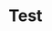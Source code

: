 # Test


<script>
    class BeautifyChineseStudy extends HTMLElement {
    constructor() {
        super();
        let template = document.createElement('template');
        template.innerHTML = `
			${this.createStyles() + this.createTemplate()}
		`;
        let shadowRoot = this.attachShadow({ mode: 'open' });
        shadowRoot.appendChild(template.content.cloneNode(true));
    }
    connectedCallback() {
        this.conditionallyRenderColourSchemes(this.cardType);
        this.loadHanziWriter();
    }
    disconnectedCallback() {
    }
    get simplified() {
        let simplified = this.getAttribute('simplified');
        if (simplified !== null) {
            simplified.trim();
        }
        return simplified;
    }
    get traditional() {
        let traditional = this.getAttribute('traditional');
        if (traditional !== null) {
            traditional.trim();
        }
        return traditional;
    }
    get numberedPinyin() {
        let numberedPinyin = this.getAttribute('numberedPinyin');
        if (numberedPinyin !== null) {
            numberedPinyin.trim();
        }
        return numberedPinyin;
    }
    get cardType() {
        let cardType = this.getAttribute('cardType');
        if (cardType !== null) {
            cardType.toLowerCase().trim();
        }
        return cardType;
    }
    get cardOrientation() {
        let cardOrientation = this.getAttribute('cardOrientation');
        if (cardOrientation !== null) {
            cardOrientation.toLowerCase().trim();
        }
        return cardOrientation;
    }
    get meaning() {
        let meaning = this.getAttribute('meaning');
        if (meaning !== null) {
            meaning.trim();
        }
        return meaning;
    }
    get zhuyin() {
        return this.damn(this.numberedPinyin);
    }
    createStyles() {
        return `
			<style>
				#anki-background {
					display: flex;
					flex-grow: 1;
					padding-left: 3em;
					padding-right: 3em;	
				}
				
				#chinese-card {
					display: flex;
					flex: 1;
					height: 65vh;
					align-items: center;
					align-self: center;
					flex-flow: row nowrap;
					border-radius: 15px;
					padding: 1em;
				}
				
				#chinese-card-content {
					flex: 100 0 0;
					text-align: center;
				}
				
				#chinese-card-type {
					flex: 0 10 0;
					align-self: flex-start;
					writing-mode: vertical-rl;
					text-orientation: upright;
					padding: 0.5em;
					font-family: "Courier New", Courier, monospace;
					overflow-wrap: break-word;
					border-radius: 3px;
					opacity: 50%;
				}
				
				#chinese-card-content > p {
					font-size: xxx-large;
				}
				
				#chinese-card-content > #english-meaning {
					font-size: smaller
				}
				
				#chinese-card-type > p {
					font-size: large;
					margin: 0;
					padding: 0;
				}

				#chinese-card-content > p > ruby > a {
					text-decoration: none; 
					color: inherit;
				}
			</style>
		`;
    }
    createTemplate() {
        let template;
        switch (this.cardType) {
            case "traditional":
                if (this.cardOrientation === 'question') {
                    template = `
						<div id='anki-background'>
							<div id='chinese-card'>
								<div id='chinese-card-content'>
									<p>${this.simplified}</p>
								</div>
								<div id='chinese-card-type'>
									<p id='colour-scheme'>${this.cardType.toUpperCase()}</p>
								</div>
							</div>
						</div>
					`;
                }
                if (this.cardOrientation === 'answer') {
                    template = `
						<div id='anki-background'>
							<div id='chinese-card'>
								<div id='chinese-card-content'>
									<p>
										<ruby>
											<a href="plecoapi://x-callback-url/df?hw=${this.traditional}">
												${this.traditional}
											</a>
											<rt id='phonetic-zhuyin'>
												${this.zhuyin}
											</rt>
										</ruby>
									</p>
									<p>${this.simplified}</p>
								</div>
								<div id='chinese-card-type'>
									<p id="colour-scheme">${this.cardType.toUpperCase()}</p>
								</div>
							</div>
						</div>
					`;
                }
                break;
            case "recognition":
                if (this.cardOrientation === 'question') {
                    template = `
						<div id='anki-background'>
							<div id='chinese-card'>
								<div id='chinese-card-content'>
									<p>${this.simplified}</p>
								</div>
								<div id='chinese-card-type'>
									<p id='colour-scheme'>${this.cardType.toUpperCase()}</p>
								</div>
							</div>
						</div>
					`;
                }
                if (this.cardOrientation === 'answer') {
                    template = `
						<div id='anki-background'>
							<div id='chinese-card'>
								<div id='chinese-card-content'>
									<p>
										<ruby>
											<a href="plecoapi://x-callback-url/df?hw=${this.simplified}">
												${this.simplified}
											</a>
											<rt class='phonetic-zhuyin'>
												${this.zhuyin}
											</rt>
										</ruby>
									</p>
									<p id="english-meaning">${this.meaning}</p>
								</div>
								<div id='chinese-card-type'>
									<p id="colour-scheme">${this.cardType.toUpperCase()}</p>
								</div>
							</div>
						</div>
					`;
                }
                break;
            case 'meaning':
                if (this.cardOrientation === 'question') {
                    template = `
						<div id='anki-background'>
							<div id='chinese-card'>
								<div id='chinese-card-content'>
									<p>${this.simplified}</p>
								</div>
								<div id='chinese-card-type'>
									<p id='colour-scheme'>${this.cardType.toUpperCase()}</p>
								</div>
							</div>
						</div>
					`;
                }
                if (this.cardOrientation === 'answer') {
                    template = `
						<div id='anki-background'>
							<div id='chinese-card'>
								<div id='chinese-card-content'>
									<p>
										<a style="text-decoration:none; color: inherit;" href="plecoapi://x-callback-url/df?hw=${this.simplified}">
											${this.simplified}
										</a>
										<br>
										<br>
										<p id="english-meaning">${this.meaning}</p>
									</p>
								</div>
								<div id='chinese-card-type'>
									<p id='colour-scheme'>${this.cardType.toUpperCase()}</p>
								</div>
							</div>
						</div>
					`;
                }
                break;
            case 'tones':
                if (this.cardOrientation === 'question') {
                    template = `
						<div id='anki-background'>
							<div id='chinese-card'>
								<div id='chinese-card-content'>
									<p>
										<ruby>
											${this.simplified}
										</ruby>
									</p>
								</div>
								<div id='chinese-card-type'>
									<p id='colour-scheme'>${this.cardType.toUpperCase()}</p>
								</div>
							</div>
						</div>
					`;
                }
                if (this.cardOrientation === 'answer') {
                    template = `
						<div id='anki-background'>
							<div id='chinese-card'>
								<div id='chinese-card-content'>
									<p>
										<ruby>
											<a href="plecoapi://x-callback-url/df?hw=${this.simplified}">
												${this.simplified}
											</a>
											<rt id='phonetic-zhuyin'>
												${this.zhuyin}
											</rt>
										</ruby>
									</p>
								</div>
								<div id='chinese-card-type'>
									<p id='colour-scheme'>${this.cardType.toUpperCase()}</p>
								</div>
							</div>
						</div>
					`;
                }
                break;
            case 'writing':
                if (this.cardOrientation === 'answer') {
                    template = `
						<div id='anki-background'>
							<div id='chinese-card'>
							<div id='chinese-card-content'>
								<p>
									<a href="plecoapi://x-callback-url/df?hw=${this.simplified}">
										<div id='stroke-order'></div>
									</a>
									<br>
									<br>
								</p>
							</div>
							<div id='chinese-card-type'>
								<p id='colour-scheme'>${this.cardType.toUpperCase()}</p>
							</div>
							</div>
						</div>
						<div id='character-value' hidden>${this.simplified}</div>
					`;
                }
                break;
        }
        return template;
    }
    conditionallyRenderColourSchemes(questionType) {
        let body = this.shadowRoot.querySelector('#anki-background');
        let card = this.shadowRoot.querySelector('#chinese-card');
        let cardType = this.shadowRoot.querySelector('#chinese-card-type');
        let cardContent = this.shadowRoot.querySelector('#chinese-card-content');
        switch (questionType) {
            case 'traditional':
                var darkest = '#264653';
                var darker = '#2A9D8F';
                var neutral = '#E76F51';
                var brighter = '#F4A261';
                var brightest = '#E9C46A';
                body.style.backgroundColor = darker;
                card.style.color = darkest;
                card.style.backgroundColor = brightest;
                card.style.boxShadow = '0px 0px 30px ' + darkest;
                cardType.style.color = brightest;
                cardType.style.backgroundColor = neutral;
                cardContent.style.textShadow = '2px 2px ' + brighter;
                break;
            case 'tones':
                var darkest = '#073B4C';
                var darkestRBG = 'rgb(7, 59, 76, 0.2)';
                var darker = '#118AB2';
                var neutral = '#EF476F';
                var brighter = '#06D6A0';
                var brightest = '#FFD166';
                var brightestRBG = 'rgb(255, 209, 102, 0.5)';
                body.style.backgroundColor = darker;
                card.style.color = darkest;
                card.style.backgroundColor = brighter;
                card.style.boxShadow = '0px 0px 30px ' + darkest;
                cardType.style.color = brightest;
                cardType.style.backgroundColor = neutral;
                cardContent.style.textShadow = '2px 2px ' + darkestRBG;
                break;
            case 'writing':
                var darkest = '#3A0CA3';
                var darkestRBG = 'rgb(58, 12, 163, 0.3)';
                var darker = '#7209B7';
                var neutral = '#4361EE';
                var brighter = '#4CC9F0';
                var brightest = '#F72585';
                body.style.backgroundColor = darker;
                card.style.color = brighter;
                card.style.backgroundColor = brightest;
                card.style.boxShadow = '0px 0px 30px ' + darkest;
                cardType.style.color = brighter;
                cardType.style.backgroundColor = neutral;
                cardContent.style.textShadow = '2px 2px ' + darkestRBG;
                break;
            case 'recognition':
                var darkest = '#1D3557';
                var darkestRGB = 'rgb(29, 53, 87, 0.3)';
                var darker = '#E63946';
                var neutral = '#457B9D';
                var brighter = '#A8DADC';
                var brightest = '#F1FAEE';
                body.style.backgroundColor = neutral;
                card.style.color = brighter;
                card.style.backgroundColor = darker;
                card.style.boxShadow = '0px 0px 30px ' + darkest;
                cardType.style.color = darkest;
                cardType.style.backgroundColor = brighter;
                cardContent.style.textShadow = '2px 2px ' + darkestRGB;
                break;
            case 'meaning':
                var darkest = '#555B6E';
                var darker = '#89B0AE';
                var neutral = '#FFD6BA';
                var brighter = '#BEE3DB';
                var brightest = '#FAF9F9';
                var brightestRGB = 'rgb(250, 249, 249, 0.5)';
                body.style.backgroundColor = darker;
                card.style.color = darkest;
                card.style.backgroundColor = neutral;
                card.style.boxShadow = '0px 0px 30px ' + darkest;
                cardType.style.color = brightest;
                cardType.style.backgroundColor = darkest;
                cardContent.style.textShadow = '2px 2px ' + brightestRGB;
                break;
        }
    }
    ;
    damn(fuckIt) {
        let HanziType;
        (function (HanziType) {
            HanziType[HanziType["SIMPLIFIED"] = 0] = "SIMPLIFIED";
            HanziType[HanziType["TRADITIONAL"] = 1] = "TRADITIONAL";
            HanziType[HanziType["SIMPLIFIED_AND_TRADITIONAL"] = 2] = "SIMPLIFIED_AND_TRADITIONAL";
        })(HanziType || (HanziType = {}));
        let PhoneticType;
        (function (PhoneticType) {
            PhoneticType[PhoneticType["PINYIN"] = 0] = "PINYIN";
            PhoneticType[PhoneticType["ZHUYIN"] = 1] = "ZHUYIN";
        })(PhoneticType || (PhoneticType = {}));
        let Tone;
        (function (Tone) {
            Tone[Tone["FIRST"] = 0] = "FIRST";
            Tone[Tone["SECOND"] = 1] = "SECOND";
            Tone[Tone["THIRD"] = 2] = "THIRD";
            Tone[Tone["FORTH"] = 3] = "FORTH";
            Tone[Tone["NEUTRAL"] = 4] = "NEUTRAL";
        })(Tone || (Tone = {}));
        class Phonetic {
            setTone(number) {
                switch (number) {
                    case 1: {
                        this.tone = Tone.FIRST;
                        break;
                    }
                    case 2: {
                        this.tone = Tone.SECOND;
                        break;
                    }
                    case 3: {
                        this.tone = Tone.THIRD;
                        break;
                    }
                    case 4: {
                        this.tone = Tone.FORTH;
                        break;
                    }
                    default: {
                        this.tone = Tone.NEUTRAL;
                        break;
                    }
                }
            }
        }
        class Vowel extends Phonetic {
            constructor(letter) {
                super();
                this.letter = letter;
            }
            getVowel() {
                return this.letter;
            }
            getVowelWithTone() {
                switch (this.letter) {
                    case 'a': {
                        switch (this.tone) {
                            case Tone.FIRST: {
                                return 'ā';
                            }
                            case Tone.SECOND: {
                                return 'á';
                            }
                            case Tone.THIRD: {
                                return 'ǎ';
                            }
                            case Tone.FORTH: {
                                return 'à';
                            }
                            case Tone.NEUTRAL: {
                                return this.letter;
                            }
                        }
                    }
                    case 'e': {
                        switch (this.tone) {
                            case Tone.FIRST: {
                                return 'ē';
                            }
                            case Tone.SECOND: {
                                return 'é';
                            }
                            case Tone.THIRD: {
                                return 'ě';
                            }
                            case Tone.FORTH: {
                                return 'è';
                            }
                            case Tone.NEUTRAL: {
                                return this.letter;
                            }
                        }
                    }
                    case 'i': {
                        switch (this.tone) {
                            case Tone.FIRST: {
                                return 'ī';
                            }
                            case Tone.SECOND: {
                                return 'í';
                            }
                            case Tone.THIRD: {
                                return 'ǐ';
                            }
                            case Tone.FORTH: {
                                return 'ì';
                            }
                            case Tone.NEUTRAL: {
                                return this.letter;
                            }
                        }
                    }
                    case 'o': {
                        switch (this.tone) {
                            case Tone.FIRST: {
                                return 'ō';
                            }
                            case Tone.SECOND: {
                                return 'ó';
                            }
                            case Tone.THIRD: {
                                return 'ǒ';
                            }
                            case Tone.FORTH: {
                                return 'ò';
                            }
                            case Tone.NEUTRAL: {
                                return this.letter;
                            }
                        }
                    }
                    case 'u': {
                        switch (this.tone) {
                            case Tone.FIRST: {
                                return 'ū';
                            }
                            case Tone.SECOND: {
                                return 'ú';
                            }
                            case Tone.THIRD: {
                                return 'ǔ';
                            }
                            case Tone.FORTH: {
                                return 'ù';
                            }
                            case Tone.NEUTRAL: {
                                return this.letter;
                            }
                        }
                    }
                }
            }
        }
        class Zhuyin extends Phonetic {
            constructor(pinyin) {
                super();
                this.pinyin = pinyin;
                this.setCharacter();
            }
            getPinyin() {
                return this.pinyin;
            }
            getCharacter() {
                return this.character;
            }
            getCharacterWithTone() {
                switch (this.tone) {
                    case Tone.SECOND: {
                        return this.character += 'ˊ';
                    }
                    case Tone.THIRD: {
                        return this.character += 'ˇ';
                    }
                    case Tone.FORTH: {
                        return this.character += 'ˋ';
                    }
                    case Tone.NEUTRAL: {
                        return this.character += '˙';
                    }
                    case Tone.FIRST:
                    default: {
                        return this.character;
                    }
                }
            }
            setCharacter() {
                ;
                const zhuyinMap = {
                    a: 'ㄚ',
                    ai: 'ㄞ',
                    an: 'ㄢ',
                    ang: 'ㄤ',
                    ao: 'ㄠ',
                    ba: 'ㄅㄚ',
                    bai: 'ㄅㄞ',
                    ban: 'ㄅㄢ',
                    bang: 'ㄅㄤ',
                    bao: 'ㄅㄠ',
                    bei: 'ㄅㄟ',
                    ben: 'ㄅㄣ',
                    beng: 'ㄅㄥ',
                    bi: 'ㄅㄧ',
                    bian: 'ㄅㄧㄢ',
                    biao: 'ㄅㄧㄠ',
                    bie: 'ㄅㄧㄝ',
                    bin: 'ㄅㄧㄣ',
                    bing: 'ㄅㄧㄥ',
                    bo: 'ㄅㄛ',
                    bu: 'ㄅㄨ',
                    ca: 'ㄘㄚ',
                    cai: 'ㄘㄞ',
                    can: 'ㄘㄢ',
                    cang: 'ㄘㄤ',
                    cao: 'ㄘㄠ',
                    ce: 'ㄘㄜ',
                    cei: 'ㄘㄟ',
                    cen: 'ㄘㄣ',
                    ceng: 'ㄘㄥ',
                    cha: 'ㄔㄚ',
                    chai: 'ㄔㄞ',
                    chan: 'ㄔㄢ',
                    chang: 'ㄔㄤ',
                    chao: 'ㄔㄠ',
                    che: 'ㄔㄜ',
                    chen: 'ㄔㄣ',
                    cheng: 'ㄔㄥ',
                    chi: 'ㄔ',
                    chong: 'ㄔㄨㄥ',
                    chou: 'ㄔㄡ',
                    chu: 'ㄔㄨ',
                    chua: 'ㄔㄨㄚ',
                    chuai: 'ㄔㄨㄞ',
                    chuan: 'ㄔㄨㄢ',
                    chuang: 'ㄔㄨㄤ',
                    chui: 'ㄔㄨㄟ',
                    chun: 'ㄔㄨㄣ',
                    chuo: 'ㄔㄨㄛ',
                    ci: 'ㄘ',
                    cong: 'ㄘㄨㄥ',
                    cou: 'ㄔㄡ',
                    cu: 'ㄘㄨ',
                    cuan: 'ㄘㄨㄢ',
                    cui: 'ㄘㄨㄟ',
                    cun: 'ㄘㄨㄣ',
                    cuo: 'ㄘㄨㄛ',
                    da: 'ㄉㄚ',
                    dai: 'ㄉㄞ',
                    dan: 'ㄉㄢ',
                    dang: 'ㄉㄤ',
                    dao: 'ㄉㄠ',
                    de: 'ㄉㄜ',
                    dei: 'ㄉㄟ',
                    den: 'ㄉㄣ',
                    deng: 'ㄉㄥ',
                    di: 'ㄉㄧ',
                    dia: 'ㄉㄧㄚ',
                    dian: 'ㄉㄧㄢ',
                    diao: 'ㄉㄧㄠ',
                    die: 'ㄉㄧㄝ',
                    ding: 'ㄉㄧㄥ',
                    diu: 'ㄉㄧㄡ',
                    dong: 'ㄉㄨㄥ',
                    dou: 'ㄉㄡ',
                    du: 'ㄉㄨ',
                    duan: 'ㄉㄨㄢ',
                    dui: 'ㄉㄨㄟ',
                    dun: 'ㄉㄨㄣ',
                    duo: 'ㄉㄨㄛ',
                    e: 'ㄜ',
                    ei: 'ㄟ',
                    en: 'ㄣ',
                    eng: 'ㄥ',
                    er: 'ㄦ',
                    fa: 'ㄈㄚ',
                    fan: 'ㄈㄢ',
                    fang: 'ㄈㄤ',
                    fei: 'ㄈㄟ',
                    fen: 'ㄈㄣ',
                    feng: 'ㄈㄥ',
                    fo: 'ㄈㄛ',
                    fou: 'ㄈㄡ',
                    fu: 'ㄈㄨ',
                    ga: 'ㄍㄚ',
                    gai: 'ㄍㄞ',
                    gan: 'ㄍㄢ',
                    gang: 'ㄍㄤ',
                    gao: 'ㄍㄠ',
                    ge: 'ㄍㄜ',
                    gei: 'ㄍㄟ',
                    gen: 'ㄍㄣ',
                    geng: 'ㄍㄥ',
                    gong: 'ㄍㄨㄥ',
                    gou: 'ㄍㄡ',
                    gu: 'ㄍㄨ',
                    gua: 'ㄍㄨㄚ',
                    guai: 'ㄍㄨㄞ',
                    guan: 'ㄍㄨㄢ',
                    guang: 'ㄍㄨㄤ',
                    gui: 'ㄍㄨㄟ',
                    gun: 'ㄍㄨㄣ',
                    guo: 'ㄍㄨㄛ',
                    ha: 'ㄏㄚ',
                    hai: 'ㄏㄞ',
                    han: 'ㄏㄢ',
                    hang: 'ㄏㄤ',
                    hao: 'ㄏㄠ',
                    he: 'ㄏㄜ',
                    hei: 'ㄏㄟ',
                    hen: 'ㄏㄣ',
                    heng: 'ㄏㄥ',
                    hong: 'ㄏㄨㄥ',
                    hou: 'ㄏㄡ',
                    hu: 'ㄏㄨ',
                    hua: 'ㄏㄨㄚ',
                    huai: 'ㄏㄨㄞ',
                    huan: 'ㄏㄨㄢ',
                    huang: 'ㄏㄨㄤ',
                    hui: 'ㄏㄨㄟ',
                    hun: 'ㄏㄨㄣ',
                    huo: 'ㄏㄨㄛ',
                    ji: 'ㄐㄧ',
                    jia: 'ㄐㄧㄚ',
                    jian: 'ㄐㄧㄢ',
                    jiang: 'ㄐㄧㄤ',
                    jiao: 'ㄐㄧㄠ',
                    jie: 'ㄐㄧㄝ',
                    jin: 'ㄐㄧㄣ',
                    jing: 'ㄐㄧㄥ',
                    jiong: 'ㄐㄩㄥ',
                    jiu: 'ㄐㄧㄡ',
                    ju: 'ㄐㄩ',
                    juan: 'ㄐㄩㄢ',
                    jue: 'ㄐㄩㄝ',
                    jun: 'ㄐㄩㄣ',
                    ka: 'ㄎㄚ',
                    kai: 'ㄎㄞ',
                    kan: 'ㄎㄢ',
                    kang: 'ㄎㄤ',
                    kao: 'ㄎㄠ',
                    ke: 'ㄎㄜ',
                    kei: 'ㄎㄟ',
                    ken: 'ㄎㄣ',
                    keng: 'ㄎㄥ',
                    kong: 'ㄎㄨㄥ',
                    kou: 'ㄎㄡ',
                    ku: 'ㄎㄨ',
                    kua: 'ㄎㄨㄚ',
                    kuai: 'ㄎㄨㄞ',
                    kuan: 'ㄎㄨㄢ',
                    kuang: 'ㄎㄨㄤ',
                    kui: 'ㄎㄨㄟ',
                    kun: 'ㄎㄨㄣ',
                    kuo: 'ㄎㄨㄛ',
                    la: 'ㄌㄚ',
                    lai: 'ㄌㄞ',
                    lan: 'ㄌㄢ',
                    lang: 'ㄌㄤ',
                    lao: 'ㄌㄠ',
                    le: 'ㄌㄜ',
                    lei: 'ㄌㄟ',
                    leng: 'ㄌㄥ',
                    li: 'ㄌㄧ',
                    lia: 'ㄌㄧㄚ',
                    lian: 'ㄌㄧㄢ',
                    liang: 'ㄌㄧㄤ',
                    liao: 'ㄌㄧㄠ',
                    lie: 'ㄌㄧㄝ',
                    lin: 'ㄌㄧㄣ',
                    ling: 'ㄌㄧㄥ',
                    liu: 'ㄌㄧㄡ',
                    lo: 'ㄌㄛ',
                    long: 'ㄌㄨㄥ',
                    lou: 'ㄌㄡ',
                    lu: 'ㄌㄨ',
                    luan: 'ㄌㄨㄢ',
                    lun: 'ㄌㄨㄣ',
                    luo: 'ㄌㄨㄛ',
                    lv: 'ㄌㄩ',
                    lve: 'ㄌㄩㄝ',
                    ma: 'ㄇㄚ',
                    mai: 'ㄇㄞ',
                    man: 'ㄇㄢ',
                    mang: 'ㄇㄤ',
                    mao: 'ㄇㄠ',
                    me: 'ㄇㄜ',
                    mei: 'ㄇㄟ',
                    men: 'ㄇㄣ',
                    meng: 'ㄇㄥ',
                    mi: 'ㄇㄧ',
                    mian: 'ㄇㄧㄢ',
                    miao: 'ㄇㄧㄠ',
                    mie: 'ㄇㄧㄝ',
                    min: 'ㄇㄧㄣ',
                    ming: 'ㄇㄧㄥ',
                    miu: 'ㄇㄧㄡ',
                    mo: 'ㄇㄛ',
                    mou: 'ㄇㄡ',
                    mu: 'ㄇㄨ',
                    na: 'ㄋㄚ',
                    nai: 'ㄋㄞ',
                    nan: 'ㄋㄢ',
                    nang: 'ㄋㄤ',
                    nao: 'ㄋㄠ',
                    ne: 'ㄋㄜ',
                    nei: 'ㄋㄟ',
                    nen: 'ㄋㄣ',
                    neng: 'ㄋㄥ',
                    ni: 'ㄋㄧ',
                    nian: 'ㄋㄧㄢ',
                    niang: 'ㄋㄧㄤ',
                    niao: 'ㄋㄧㄠ',
                    nie: 'ㄋㄧㄝ',
                    nin: 'ㄋㄧㄣ',
                    ning: 'ㄋㄧㄥ',
                    niu: 'ㄋㄧㄡ',
                    nong: 'ㄋㄨㄥ',
                    nou: 'ㄋㄨㄡ',
                    nu: 'ㄋㄨ',
                    nuan: 'ㄋㄨㄢ',
                    nuo: 'ㄋㄨㄛ',
                    nv: 'ㄋㄩ',
                    nve: 'ㄋㄩㄝ',
                    o: 'ㄛ',
                    ou: 'ㄡ',
                    pa: 'ㄆㄚ',
                    pai: 'ㄆㄞ',
                    pan: 'ㄆㄢ',
                    pang: 'ㄆㄤ',
                    pao: 'ㄆㄠ',
                    pei: 'ㄆㄟ',
                    pen: 'ㄆㄣ',
                    peng: 'ㄆㄥ',
                    pi: 'ㄆㄧ',
                    pian: 'ㄆㄧㄢ',
                    piao: 'ㄆㄧㄠ',
                    pie: 'ㄆㄧㄝ',
                    pin: 'ㄆㄧㄣ',
                    ping: 'ㄆㄧㄥ',
                    po: 'ㄆㄛ',
                    pou: 'ㄆㄡ',
                    pu: 'ㄆㄨ',
                    qi: 'ㄑㄧ',
                    qia: 'ㄑㄧㄚ',
                    qian: 'ㄑㄧㄢ',
                    qiang: 'ㄑㄧㄤ',
                    qiao: 'ㄑㄧㄠ',
                    qie: 'ㄑㄧㄝ',
                    qin: 'ㄑㄧㄣ',
                    qing: 'ㄑㄧㄥ',
                    qiong: 'ㄑㄩㄥ',
                    qiu: 'ㄑㄧㄡ',
                    qu: 'ㄑㄩ',
                    quan: 'ㄑㄩㄢ',
                    que: 'ㄑㄩㄝ',
                    qun: 'ㄑㄩㄣ',
                    r: 'ㄦ',
                    ran: 'ㄖㄢ',
                    rang: 'ㄖㄤ',
                    rao: 'ㄖㄠ',
                    re: 'ㄖㄜ',
                    ren: 'ㄖㄣ',
                    reng: 'ㄖㄥ',
                    ri: 'ㄖ',
                    rong: 'ㄖㄨㄥ',
                    rou: 'ㄖㄡ',
                    ru: 'ㄖㄨ',
                    ruan: 'ㄖㄨㄢ',
                    rui: 'ㄖㄨㄟ',
                    run: 'ㄖㄨㄣ',
                    ruo: 'ㄖㄨㄛ',
                    sa: 'ㄙㄚ',
                    sai: 'ㄙㄞ',
                    san: 'ㄙㄢ',
                    sang: 'ㄙㄤ',
                    sao: 'ㄙㄠ',
                    se: 'ㄙㄜ',
                    sen: 'ㄙㄣ',
                    seng: 'ㄙㄥ',
                    sha: 'ㄕㄚ',
                    shai: 'ㄕㄞ',
                    shan: 'ㄕㄢ',
                    shang: 'ㄕㄤ',
                    shao: 'ㄕㄠ',
                    she: 'ㄕㄜ',
                    shei: 'ㄕㄟ',
                    shen: 'ㄕㄣ',
                    sheng: 'ㄕㄥ',
                    shi: 'ㄕ',
                    shou: 'ㄕㄡ',
                    shu: 'ㄕㄨ',
                    shua: 'ㄕㄨㄚ',
                    shuai: 'ㄕㄨㄞ',
                    shuan: 'ㄕㄨㄢ',
                    shuang: 'ㄕㄨㄤ',
                    shui: 'ㄕㄨㄟ',
                    shun: 'ㄕㄨㄣ',
                    shuo: 'ㄕㄨㄛ',
                    si: 'ㄙ',
                    song: 'ㄙㄨㄥ',
                    sou: 'ㄙㄡ',
                    su: 'ㄙㄨ',
                    suan: 'ㄙㄨㄢ',
                    sui: 'ㄙㄨㄟ',
                    sun: 'ㄙㄨㄣ',
                    suo: 'ㄙㄨㄛ',
                    ta: 'ㄊㄚ',
                    tai: 'ㄊㄞ',
                    tan: 'ㄊㄢ',
                    tang: 'ㄊㄤ',
                    tao: 'ㄊㄠ',
                    te: 'ㄊㄜ',
                    tei: 'ㄊㄟ',
                    teng: 'ㄊㄥ',
                    ti: 'ㄊㄧ',
                    tian: 'ㄊㄧㄢ',
                    tiao: 'ㄊㄧㄠ',
                    tie: 'ㄊㄧㄝ',
                    ting: 'ㄊㄧㄥ',
                    tong: 'ㄊㄨㄥ',
                    tou: 'ㄊㄡ',
                    tu: 'ㄊㄨ',
                    tuan: 'ㄊㄨㄢ',
                    tui: 'ㄊㄨㄟ',
                    tun: 'ㄊㄨㄣ',
                    tuo: 'ㄊㄨㄛ',
                    wa: 'ㄨㄚ',
                    wai: 'ㄨㄞ',
                    wan: 'ㄨㄢ',
                    wang: 'ㄨㄤ',
                    wei: 'ㄨㄟ',
                    wen: 'ㄨㄣ',
                    weng: 'ㄨㄥ',
                    wo: 'ㄨㄛ',
                    wu: 'ㄨ',
                    xi: 'ㄒㄧ',
                    xia: 'ㄒㄧㄚ',
                    xian: 'ㄒㄧㄢ',
                    xiang: 'ㄒㄧㄤ',
                    xiao: 'ㄒㄧㄠ',
                    xie: 'ㄒㄧㄝ',
                    xin: 'ㄒㄧㄣ',
                    xing: 'ㄒㄧㄥ',
                    xiong: 'ㄒㄩㄥ',
                    xiu: 'ㄒㄧㄡ',
                    xu: 'ㄒㄩ',
                    xuan: 'ㄒㄩㄢ',
                    xue: 'ㄒㄩㄝ',
                    xun: 'ㄒㄩㄣ',
                    ya: 'ㄧㄚ',
                    yan: 'ㄧㄢ',
                    yang: 'ㄧㄤ',
                    yao: 'ㄧㄠ',
                    ye: 'ㄧㄝ',
                    yi: 'ㄧ',
                    yin: 'ㄧㄣ',
                    ying: 'ㄧㄥ',
                    yo: 'ㄧㄛ',
                    yong: 'ㄩㄥ',
                    you: 'ㄧㄡ',
                    yu: 'ㄩ',
                    yuan: 'ㄩㄢ',
                    yue: 'ㄩㄝ',
                    yun: 'ㄩㄣ',
                    za: 'ㄗㄚ',
                    zai: 'ㄗㄞ',
                    zan: 'ㄗㄢ',
                    zang: 'ㄗㄤ',
                    zao: 'ㄗㄠ',
                    ze: 'ㄗㄜ',
                    zei: 'ㄗㄟ',
                    zen: 'ㄗㄣ',
                    zeng: 'ㄗㄥ',
                    zha: 'ㄓㄚ',
                    zhai: 'ㄓㄞ',
                    zhan: 'ㄓㄢ',
                    zhang: 'ㄓㄤ',
                    zhao: 'ㄓㄠ',
                    zhe: 'ㄓㄜ',
                    zhei: 'ㄓㄟ',
                    zhen: 'ㄓㄣ',
                    zheng: 'ㄓㄥ',
                    zhi: 'ㄓ',
                    zhong: 'ㄓㄨㄥ',
                    zhou: 'ㄓㄡ',
                    zhu: 'ㄓㄨ',
                    zhua: 'ㄓㄨㄚ',
                    zhuai: 'ㄓㄨㄞ',
                    zhuan: 'ㄓㄨㄢ',
                    zhuang: 'ㄓㄨㄤ',
                    zhui: 'ㄓㄨㄟ',
                    zhun: 'ㄓㄨㄣ',
                    zhuo: 'ㄓㄨㄛ',
                    zi: 'ㄗ',
                    zong: 'ㄗㄨㄥ',
                    zou: 'ㄗㄡ',
                    zu: 'ㄗㄨ',
                    zuan: 'ㄗㄨㄢ',
                    zui: 'ㄗㄨㄟ',
                    zun: 'ㄗㄨㄣ',
                    zuo: 'ㄗㄨㄛ',
                };
                this.character = zhuyinMap[this.pinyin];
            }
        }
        const isPinyin = (value) => toBoolean(value.search(/^[a-zA-Z0-9\s]*$/));
        const containsNumerics = (value) => toBoolean(value.search(/\d/));
        const parseTone = (value) => value === ' ' || value === '' ? 5 : parseInt(value);
        const toBoolean = (value) => value >= 0 ? true : false;
        const replaceVowelWithAccentedVowel = (value, accentedVowel) => {
            const valueReversed = value.split('').reverse().join('');
            const valueWithAccentReversed = valueReversed.replace(accentedVowel.getVowel(), accentedVowel.getVowelWithTone());
            return valueWithAccentReversed.split('').reverse().join('');
        };
        const createAppropriateVowelWithAccent = (valueArray, toneNumber) => {
            let vowels = new Array();
            vowels[0] = new Vowel('a');
            vowels[1] = new Vowel('e');
            vowels[2] = new Vowel('i');
            vowels[3] = new Vowel('o');
            vowels[4] = new Vowel('u');
            let vowelToBeAccented = '';
            vowels.forEach(vowel => {
                valueArray.forEach((x) => {
                    if (x === vowel.getVowel() && vowelToBeAccented === '') {
                        vowelToBeAccented = vowel.getVowel();
                    }
                });
            });
            const accentedVowel = new Vowel(vowelToBeAccented);
            accentedVowel.setTone(toneNumber);
            return accentedVowel;
        };
        const retrieveVowelsBeforeNumber = (value) => {
            const vowelPattern = /([a|e|i|o|u])/i;
            const regEx = new RegExp(vowelPattern);
            const valueArrayReversed = value.split('').reverse();
            let vowelsPresent = new Array();
            let initialConsonantsPassed = false;
            valueArrayReversed.forEach(x => {
                if (vowelsPresent.length > 0) {
                    initialConsonantsPassed = true;
                }
                if (regEx.test(x) || !initialConsonantsPassed) {
                    vowelsPresent.push(x);
                }
            });
            return vowelsPresent.reverse();
        };
        const replaceNumberWithAccentedVowel = (value, toneNumber) => {
            const vowelsImmediatelyBeforeNumber = retrieveVowelsBeforeNumber(value);
            const vowelAccented = createAppropriateVowelWithAccent(vowelsImmediatelyBeforeNumber, toneNumber);
            return replaceVowelWithAccentedVowel(value, vowelAccented);
        };
        /**
         * Sets the tone for a syllable even if a light tone syllable is right up against another valid toned syllable.
         *
         * @param phonic Zhuyin The new zhuyin character converted from pinyin.
         * @param letters string The remaining pinyin letters after the zhuyin has been created.
         * @param tone number The extracted tone number that should only be applied to the last zhuyin.
         */
        const setToneWithPossibleMalformedPinyinHandling = (phonic, letters, tone) => {
            if (letters === '') {
                phonic.setTone(tone);
            }
            else {
                phonic.setTone(5);
            }
        };
        const replaceNumberedRomanLettersWithZhuyin = (letters, tone) => {
            let returnValue = '';
            const maxIterations = 25;
            let iterationCounter = 1;
            while (letters !== '' && iterationCounter < maxIterations) {
                for (let i = letters.length; i > -1; i--) {
                    const phonic = new Zhuyin(letters.substring(0, i).toLowerCase());
                    if (phonic.getCharacter() !== undefined) {
                        letters = letters.substring(phonic.getPinyin().length);
                        setToneWithPossibleMalformedPinyinHandling(phonic, letters, tone);
                        returnValue += phonic.getCharacterWithTone();
                        break;
                    }
                }
                iterationCounter++;
            }
            return returnValue;
        };
        const convertNumberedPinyinTo = (phoneticType, value) => {
            let convertedValue = '';
            const minimumOneLetterCaseInsensitive = new RegExp(/([a-zA-Z]{1,})/);
            const numbersOneThroughFiveOrSpaceIndicatingLightTone = new RegExp(/([1-5]|\s*)/);
            const zeroOrOneSpaceCharacterNonToneRelated = new RegExp(/(\s*)/);
            const finalRegEx = new RegExp(minimumOneLetterCaseInsensitive.source +
                numbersOneThroughFiveOrSpaceIndicatingLightTone.source +
                zeroOrOneSpaceCharacterNonToneRelated.source);
            let results;
            while ((results = finalRegEx.exec(value)) !== null) {
                value = value.substring(results.index + results[0].length);
                const originalText = results[0];
                const romanLetters = results[1];
                const tone = parseTone(results[2]);
                const spaceCharacter = results[3];
                let phonic;
                if (phoneticType === PhoneticType.ZHUYIN) {
                    phonic = replaceNumberedRomanLettersWithZhuyin(romanLetters, tone);
                }
                if (phoneticType === PhoneticType.PINYIN) {
                    phonic = replaceNumberWithAccentedVowel(romanLetters, tone);
                }
                convertedValue += phonic + spaceCharacter;
            }
            return convertedValue;
        };
        const processNumberedPinyin = (phoneticType, value) => {
            return convertNumberedPinyinTo(phoneticType, value);
        };
        const hanziToPhoneticCharacters = (phoneticType, value) => {
            let result = '';
            value = value.trim();
            value = value.replace(/['.!?]/g, '');
            if (isPinyin(value)) {
                result = processNumberedPinyin(phoneticType, value);
            }
            return result;
        };
        return hanziToPhoneticCharacters(PhoneticType.ZHUYIN, fuckIt);
    }
    createStrokeOrderCharacter() {
        let delayBetweenAnimations = 500;
        let charactersValue = this.shadowRoot.querySelector('#character-value').innerHTML;
        let characters = charactersValue.split('');
        let drawingArea = this.shadowRoot.querySelector('#stroke-order');
        let strokeOrderCharacters = [];
        for (var i = 0; i < characters.length; i++) {
            let idName = 'character-' + i;
            let node = document.createElement('div');
            node.id = idName;
            drawingArea.appendChild(node);
            let strokeOrderCharacter = HanziWriter.create(node, characters[i], {
                strokeColor: '#000000',
                width: 50,
                height: 50,
                padding: 1,
                delayBetweenStrokes: 500,
            });
            strokeOrderCharacters.push(strokeOrderCharacter);
        }
        const animateNextCharacter = (current, hanziCharacters) => {
            const currentCharacter = hanziCharacters[current];
            const nextId = current + 1;
            const nextCharacter = hanziCharacters[nextId];
            const nextNextId = current + 2;
            const nextNextCharacter = hanziCharacters[nextNextId];
            const isLastCharacter = () => nextCharacter === undefined;
            const isNextCharacterTheLastCharacter = () => nextNextCharacter === undefined;
            setTimeout(() => {
                if (isLastCharacter()) {
                    currentCharacter.animateCharacter();
                }
                else {
                    if (isNextCharacterTheLastCharacter()) {
                        nextCharacter.animateCharacter();
                    }
                    else {
                        nextCharacter.animateCharacter({
                            onComplete: () => animateNextCharacter(nextId, hanziCharacters)
                        });
                    }
                }
            }, delayBetweenAnimations);
        };
        const animateFirstCharacterOnly = () => {
            let firstCharacter = strokeOrderCharacters[0];
            firstCharacter.animateCharacter({
                onComplete: () => animateNextCharacter(0, strokeOrderCharacters)
            });
        };
        setTimeout(() => {
            animateFirstCharacterOnly();
        }, delayBetweenAnimations + delayBetweenAnimations);
    }
    ;
    loadHanziWriter() {
        let script = document.createElement('script');
        script.setAttribute('type', 'text/javascript');
        script.setAttribute('src', 'https://cdn.jsdelivr.net/npm/hanzi-writer@2.2/dist/hanzi-writer.min.js');
        script.addEventListener('load', () => {
            this.createStrokeOrderCharacter();
        });
        this.shadowRoot.appendChild(script);
    }
    ;
}
customElements.define('beautify-chinese-study', BeautifyChineseStudy);

</script>


<div>
<beautify-chinese-study style="display: flex; flex-grow: 1;"
            simplified='你们好啊'
            traditional='你們好'
            numberedPinyin='Ni3men5hao3'
            cardType='writing'
            meaning='hello you guys'
            cardOrientation='answer' />
</div>